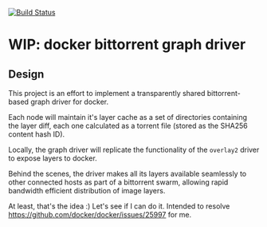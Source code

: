 [![Build Status](https://travis-ci.org/wrouesnel/docker-bittorrent-graph-driver.svg?branch=master)](https://travis-ci.org/wrouesnel/docker-bittorrent-graph-driver)

# WIP: docker bittorrent graph driver

## Design

This project is an effort to implement a transparently shared bittorrent-based
graph driver for docker.

Each node will maintain it's layer cache as a set of directories containing the
layer diff, each one calculated as a torrent file (stored as the SHA256 content
hash ID).

Locally, the graph driver will replicate the functionality of the `overlay2`
driver to expose layers to docker. 

Behind the scenes, the driver makes all its layers available seamlessly to other 
connected hosts as part of a bittorrent swarm, allowing rapid bandwidth 
efficient distribution of image layers.

At least, that's the idea :) Let's see if I can do it. Intended to resolve
https://github.com/docker/docker/issues/25997 for me.
